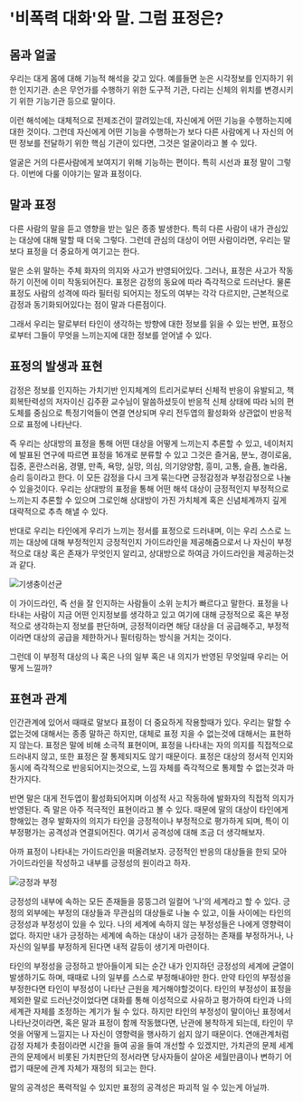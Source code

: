 
# '비폭력 대화'와 말. 그럼 표정은?
## 몸과 얼굴

우리는 대게 몸에 대해 기능적 해석을 갖고 있다. 예를들면 눈은 시각정보를 인지하기 위한 인지기관. 손은 무언가를 수행하기 위한 도구적 기관, 다리는 신체의 위치를 변경시키기 위한 기능기관 등으로 말이다.

이런 해석에는 대체적으로 전제조건이 깔려있는데, 자신에게 어떤 기능을 수행하는지에 대한 것이다. 그런데 자신에게 어떤 기능을 수행하는가 보다 다른 사람에게 나 자신의 어떤 정보를 전달하기 위한 핵심 기관이 있다면, 그것은 얼굴이라고 볼 수 있다.

얼굴은 거의 다른사람에게 보여지기 위해 기능하는 편이다. 특히 시선과 표정 말이 그렇다. 이번에 다룰 이야기는 말과 표정이다.

## 말과 표정

다른 사람의 말을 듣고 영향을 받는 일은 종종 발생한다. 특히 다른 사람이 내가 관심있는 대상에 대해 말할 때 더욱 그렇다. 그런데 관심의 대상이 어떤 사람이라면, 우리는 말보다 표정을 더 중요하게 여기고는 한다. 

말은 소위 말하는 주체 화자의 의지와 사고가 반영되어있다. 그러나, 표정은 사고가 작동하기 이전에 이미 작동되어진다. 표정은 감정의 동요에 따라 즉각적으로 드러난다. 물론 표정도 사람의 성격에 따라 필터링 되어지는 정도의 여부는 각각 다르지만, 근본적으로 감정과 동기화되어있다는 점이 말과 다른점이다. 

그래서 우리는 말로부터 타인이 생각하는 방향에 대한 정보를 읽을 수 있는 반면, 표정으로부터 그들이 무엇을 느끼는지에 대한 정보를 얻어낼 수 있다.

## 표정의 발생과 표현

감정은 정보를 인지하는 가치기반 인지체계의 트리거로부터 신체적 반응이 유발되고, 책 회복탄력성의 저자이신 김주환 교수님이 말씀하셨듯이 반응적 신체 상태에 따라 뇌의 편도체를 중심으로 특정기억들이 연결 연상되며 우리 전두엽의 활성화와 상관없이 반응적으로 표정에 나타난다. 

즉 우리는 상대방의 표정을 통해 어떤 대상을 어떻게 느끼는지 추론할 수 있고, 네이처지에 발표된 연구에 따르면 표정을 16개로 분류할 수 있고 그것은 즐거움, 분노, 경이로움, 집중, 혼란스러움, 경멸, 만족, 욕망, 실망, 의심, 의기양양함, 흥미, 고통, 슬픔, 놀라움, 승리 등이라고 한다. 이 모든 감정을 다시 크게 묶는다면 긍정감정과 부정감정으로 나눌 수 있을것이다. 우리는 상대방의 표정을 통해 어떤 해석 대상이 긍정적인지 부정적으로 느끼는지 추론할 수 있으며 그로인해 상대방이 가진 가치체계 혹은 신념체계까지 깊게 대략적으로 추측 해낼 수 있다. 

반대로 우리는 타인에게 우리가 느끼는 정서를 표정으로 드러내며, 이는 우리 스스로 느끼는 대상에 대해 부정적인지 긍정적인지 가이드라인을 제공해줌으로서 나 자신이 부정적으로 대상 혹은 존재가 무엇인지 알리고, 상대방으로 하여금 가이드라인을 제공하는것과 같다. 

![기생충이선균](https://github.com/path-of-reason/wis-garden/blob/sveltekit/src/routes/note/expressions/image1.png?raw=true)

이 가이드라인, 즉 선을 잘 인지하는 사람들이 소위 눈치가 빠르다고 말한다. 표정을 나타내는 사람이 지금 어떤 인지정보를 생각하고 있고 여기에 대해 긍정적으로 혹은 부정적으로 생각하는지 정보를 판단하며, 긍정적이라면 해당 대상을 더 공급해주고, 부정적이라면 대상의 공급을 제한하거나 필터링하는 방식을 거치는 것이다. 

그런데 이 부정적 대상의 나 혹은 나의 일부 혹은 내 의지가 반영된 무엇일때 우리는 어떻게 느낄까?

## 표현과 관계

인간관계에 있어서 때때로 말보다 표정이 더 중요하게 작용할때가 있다. 우리는 말할 수 없는것에 대해서는 종종 말하곤 하지만, 대체로 표정 지을 수 없는것에 대해서는 표현하지 않는다. 표정은 말에 비해 소극적 표현이며, 표정을 나타내는 자의 의지를 직접적으로 드러내지 않고, 또한 표정은 잘 통제되지도 않기 때문이다. 표정은 대상의 정서적 인지와 동시에 즉각적으로 반응되어지는것으로, 느낌 자체를 즉각적으로 통제할 수 없는것과 마찬가지다. 

반면 말은 대게 전두엽이 활성화되어지며 이성적 사고 작동하에 발화자의 직접적 의지가 반영된다. 즉 말은 아주 적극적인 표현이라고 볼 수 있다. 때문에 말의 대상이 타인에게 향해있는 경우 발화자의 의지가 타인을 긍정적이나 부정적으로 평가하게 되며, 특이 이 부정평가는 공격성과 연결되어진다. 여기서 공격성에 대해 조금 더 생각해보자.

아까 표정이 나타내는 가이드라인을 떠올려보자. 긍정적인 반응의 대상들을 한되 모아 가이드라인을 작성하고 내부를 긍정성의 원이라고 하자.

![긍정과 부정](https://github.com/path-of-reason/wis-garden/blob/sveltekit/src/routes/note/expressions/image2.png?raw=true)

긍정성의 내부에 속하는 모든 존재들을 뭉뚱그려 일컬어 ‘나’의 세계라고 할 수 있다. 긍정의 외부에는 부정의 대상들과 무관심의 대상들로 나눌 수 있고, 이들 사이에는 타인의 긍정성과 부정성이 있을 수 있다. 나의 세계에 속하지 않는 부정성들은 나에게 영향력이 없다. 하지만 내가 긍정하는 세계에 속하는 대상이 내가 긍정하는 존재를 부정하거나, 나 자신의 일부를 부정하게 된다면 내적 갈등이 생기게 마련이다.

타인의 부정성을 긍정하고 받아들이게 되는 순간 내가 인지하던 긍정성의 세계에 균열이 발생하기도 하며, 때때로 나의 일부를 스스로 부정해내야만 한다. 만약 타인의 부정성을 부정한다면 타인이 부정성이 나타난 근원을 제거해야할것이다. 타인의 부정성이 표정을 제외한 말로 드러난것이었다면 대화를 통해 이성적으로 사유하고 평가하여 타인과 나의 세계관 자체를 조정하는 계기가 될 수 있다. 하지만 타인의 부정성이 말이아닌 표정에서 나타난것이라면, 혹은 말과 표정이 함께 작동했다면, 난관에 봉착하게 되는데, 타인이 무엇을 어떻게 느낄지는 나 자신이 영향력을 행사하기 쉽지 않기 때문이다. 연애관계처럼 감정 자체가 촛점이라면 시간을 들여 공을 들여 개선할 수 있겠지만, 가치관의 문제 세계관의 문제에서 비롯된 가치판단의 정서라면 당사자들이 살아온 세월만큼이나 변하기 어렵기 때문에 관계 자체가 재정의 되고는 한다.

말의 공격성은 폭력적일 수 있지만 표정의 공격성은 파괴적 일 수 있는게 아닐까.
